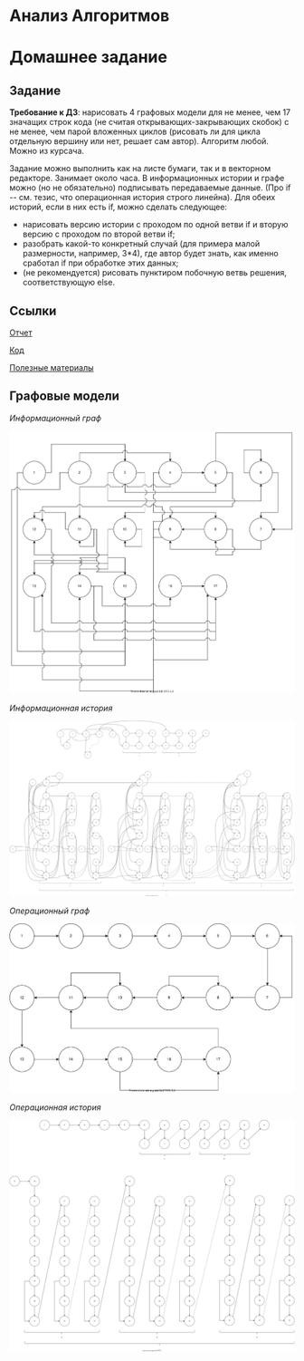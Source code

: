 # Анализ Алгоритмов
# Домашнее задание

## Задание

**Требование к ДЗ**: нарисовать 4 графовых модели для не менее, чем 17 значащих строк кода (не считая открывающих-закрывающих скобок) с не менее, чем парой вложенных циклов (рисовать ли для цикла отдельную вершину или нет, решает сам автор). Алгоритм любой. Можно из курсача.

Задание можно выполнить как на листе бумаги, так и в векторном редакторе. Занимает около часа. В информационных истории и графе можно (но не обязательно) подписывать передаваемые данные. (Про if -- см. тезис, что операционная история строго линейна). Для обеих историй, если в них есть if, можно сделать следующее:
* нарисовать версию истории с проходом по одной ветви if и вторую версию с проходом по второй ветви if;
* разобрать какой-то конкретный случай (для примера малой размерности, например, 3*4), где автор будет знать, как именно сработал if при обработке этих данных;
* (не рекомендуется) рисовать пунктиром побочную ветвь решения, соответствующую else.

## Ссылки

[Отчет](./docs/report/cvetkov_report.pdf)

[Код](./src/main.py)

[Полезные материалы](./docs/materials/task/)

## Графовые модели

_Информационный граф_

<img src="./docs/materials/svg/hw_01-inf_graph.drawio.svg" alt="Информационный граф"/>

_Информационная история_

<img src="./docs/materials/svg/hw_01-inf_his.drawio.svg" alt="Информационная история"/>

_Операционный граф_

<img src="./docs/materials/svg/hw_01-oper_graph.drawio.svg" alt="Операционный граф"/>

_Операционная история_

<img src="./docs/materials/svg/hw_01-oper_his.drawio.svg" alt="Операционная история"/>
